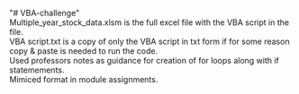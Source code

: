 "# VBA-challenge"  
Multiple_year_stock_data.xlsm is the full excel file with the VBA script in the file.   
VBA script.txt is a copy of only the VBA script in txt form if for some reason copy & paste is needed to run the code.   
Used professors notes as guidance for creation of for loops along with if statemements.   
Mimiced format in module assignments.   
